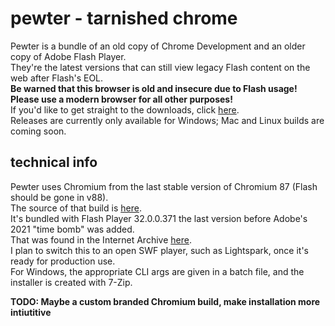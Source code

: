 # pewter - tarnished chrome
Pewter is a bundle of an old copy of Chrome Development and an older copy of Adobe Flash Player.  
They're the latest versions that can still view legacy Flash content on the web after Flash's EOL.  
**Be warned that this browser is old and insecure due to Flash usage!**  
**Please use a modern browser for all other purposes!**  
If you'd like to get straight to the downloads, click [here](https://github.com/redbrain/pewter/releases/latest).  
Releases are currently only available for Windows; Mac and Linux builds are coming soon.
## technical info
Pewter uses Chromium from the last stable version of Chromium 87 (Flash should be gone in v88).  
The source of that build is [here](https://commondatastorage.googleapis.com/chromium-browser-snapshots/index.html?prefix=Win_x64/812845/).  
It's bundled with Flash Player 32.0.0.371 the last version before Adobe's 2021 "time bomb" was added.  
That was found in the Internet Archive [here](https://web.archive.org/web/20200524075102/https://fpdownload.adobe.com/pub/flashplayer/pdc/32.0.0.371/install_flash_player_ppapi.exe).  
I plan to switch this to an open SWF player, such as Lightspark, once it's ready for production use.  
For Windows, the appropriate CLI args are given in a batch file, and the installer is created with 7-Zip.  

**TODO: Maybe a custom branded Chromium build, make installation more intiutitive**
